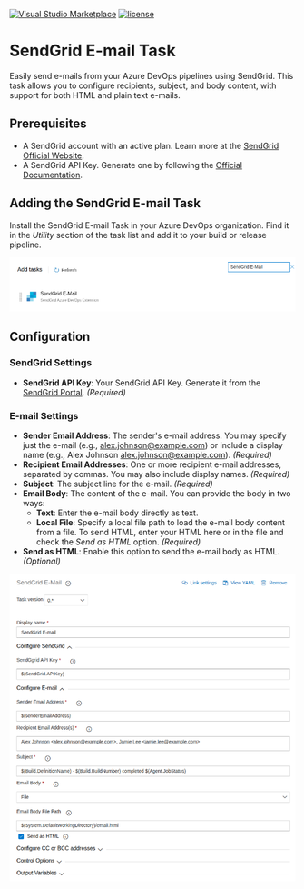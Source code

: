 <!-- markdownlint-disable MD034 -->
<!-- markdownlint-disable MD041 -->
[![Visual Studio Marketplace](https://img.shields.io/badge/Visual%20Studio%20Marketplace-install-brightgreen.svg?style=flat-square)](https://marketplace.visualstudio.com/items?itemName=BFoust.su-sendgrid)
[![license](https://img.shields.io/github/license/mashape/apistatus.svg?style=flat-square)](https://github.com/bffoust/devops-sendgrid-task/blob/master/LICENSE.md)

# SendGrid E-mail Task

Easily send e-mails from your Azure DevOps pipelines using SendGrid. This task allows you to configure recipients, subject, and body content, with support for both HTML and plain text e-mails.

## Prerequisites

* A SendGrid account with an active plan. Learn more at the [SendGrid Official Website](https://sendgrid.com/pricing/).
* A SendGrid API Key. Generate one by following the [Official Documentation](https://app.sendgrid.com/settings/api_keys).

## Adding the SendGrid E-mail Task

Install the SendGrid E-mail Task in your Azure DevOps organization. Find it in the _Utility_ section of the task list and add it to your build or release pipeline.

![Add SendGrid E-mail Task](https://github.com/bffoust/devops-sendgrid-task/blob/master/images/AddTask.png)

## Configuration

### SendGrid Settings

* **SendGrid API Key**: Your SendGrid API Key. Generate it from the [SendGrid Portal](https://app.sendgrid.com/settings/api_keys). _(Required)_

### E-mail Settings

* **Sender Email Address**: The sender's e-mail address. You may specify just the e-mail (e.g., alex.johnson@example.com) or include a display name (e.g., Alex Johnson <alex.johnson@example.com>). _(Required)_
* **Recipient Email Addresses**: One or more recipient e-mail addresses, separated by commas. You may also include display names. _(Required)_
* **Subject**: The subject line for the e-mail. _(Required)_
* **Email Body**: The content of the e-mail. You can provide the body in two ways:
  * **Text**: Enter the e-mail body directly as text.
  * **Local File**: Specify a local file path to load the e-mail body content from a file.
  To send HTML, enter your HTML here or in the file and check the _Send as HTML_ option. _(Required)_
* **Send as HTML**: Enable this option to send the e-mail body as HTML. _(Optional)_

![Add SendGrid E-mail Task](https://github.com/bffoust/devops-sendgrid-task/blob/master/images/Configure.png)
